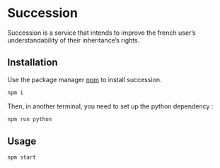 # Succession

Succession is a service that intends to improve the french user’s understandability of their inheritance’s rights.

## Installation

Use the package manager [npm](https://www.npmjs.com/) to install succession.

```bash
npm i
```

Then, in another terminal, you need to set up the python dependency :

```bash
npm run python
```

## Usage

```bash
npm start
```
